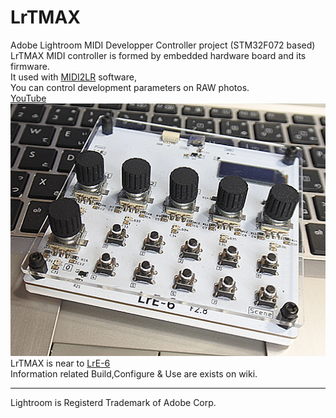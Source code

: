 # LrTMAX
Adobe Lightroom MIDI Developper Controller project (STM32F072 based)  
LrTMAX MIDI controller is formed by embedded hardware board and its firmware.  
It used with [MIDI2LR](https://github.com/rsjaffe/MIDI2LR) software,  
You can control development parameters on RAW photos.  
[YouTube](https://www.youtube.com/watch?v=oeDpP1sG9_Y)  
![LrE-6_photo.png](LrE-6_photo.png)  
LrTMAX is near to [LrE-6](https://github.com/remov-b4-flight/LrTMAX)  
Information related Build,Configure & Use are exists on wiki.  
***
Lightroom is Registerd Trademark of Adobe Corp.